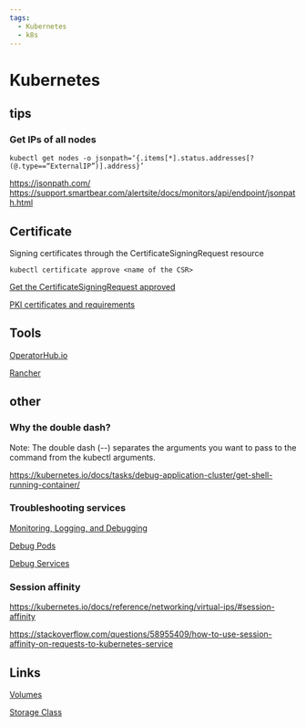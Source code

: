 ```yaml
---
tags:
  - Kubernetes
  - k8s
---
```


# Kubernetes

## tips

### Get IPs of all nodes

```
kubectl get nodes -o jsonpath=‘{.items[*].status.addresses[?(@.type==“ExternalIP”)].address}’
```

https://jsonpath.com/
https://support.smartbear.com/alertsite/docs/monitors/api/endpoint/jsonpath.html


## Certificate

Signing certificates through the CertificateSigningRequest resource

```
kubectl certificate approve <name of the CSR>
```

[Get the CertificateSigningRequest approved](https://kubernetes.io/docs/tasks/tls/managing-tls-in-a-cluster/#get-the-certificate-signing-request-approved)

[PKI certificates and requirements](https://kubernetes.io/docs/setup/best-practices/certificates/)

## Tools

[OperatorHub.io](https://operatorhub.io/)

[Rancher](https://www.rancher.com/)

## other

### Why the double dash?

Note: The double dash (--) separates the arguments you want to pass to the command from the kubectl arguments.

https://kubernetes.io/docs/tasks/debug-application-cluster/get-shell-running-container/

### Troubleshooting services

[Monitoring, Logging, and Debugging](https://kubernetes.io/docs/tasks/debug/)

[Debug Pods](https://kubernetes.io/docs/tasks/debug/debug-application/debug-pods/)

[Debug Services](https://kubernetes.io/docs/tasks/debug/debug-application/debug-service/)

### Session affinity

https://kubernetes.io/docs/reference/networking/virtual-ips/#session-affinity

https://stackoverflow.com/questions/58955409/how-to-use-session-affinity-on-requests-to-kubernetes-service

## Links

[Volumes](https://kubernetes.io/docs/concepts/storage/volumes/)

[Storage Class](https://kubernetes.io/docs/concepts/storage/storage-classes/)

